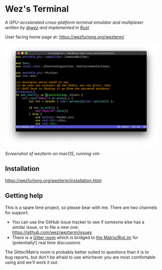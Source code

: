 # Wez's Terminal

*A GPU-accelerated cross-platform terminal emulator and multiplexer written by <a href="https://github.com/wez/">@wez</a> and implemented in <a href="https://www.rust-lang.org/">Rust</a>*

User facing home page at: https://wezfurlong.org/wezterm/

![Screenshot](docs/screenshots/two.png)

*Screenshot of wezterm on macOS, running vim*

## Installation

https://wezfurlong.org/wezterm/installation.html

## Getting help

This is a spare time project, so please bear with me.  There are two channels for support:

* You can use the GitHub issue tracker to see if someone else has a similar issue, or to file a new one: https://github.com/wez/wezterm/issues
* There is a [Gitter room](https://gitter.im/wezterm/Lobby) which is bridged to [the Matrix/Riot.im](https://riot.im/app/#/room/#gitter_wezterm=2Flobby:matrix.org) for (potentially!) real time discussions

The Gitter/Matrix room is probably better suited to questions than it is to bug
reports, but don't be afraid to use whichever you are most comfortable using
and we'll work it out.
